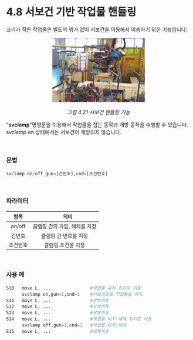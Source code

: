 ﻿# 4.8 서보건 기반 작업물 핸들링

크기가 작은 작업물은 별도의 행거 없이 서보건을 이용해서 이송하기 위한 기능입니다.

<p align="center">
 <img src="../_assets/image_52.png" width="50%"></img>
 <em><p align="center">그림 4.21 서보건 핸들링 기능</p></em>
</p>

“**svclamp**”명령문을 이용해서 작업물을 잡는 동작과 개방 동작을 수행할 수 있습니다. svclamp on 상태에서는 서보건이 개방되지 않습니다.

<br>


### 문법

```python
svclamp on/off gun=[건번호],cnd=[조건번호]
```

<br>


### 파라미터

|   항목   | 　    의미    | 
| :-----------: |:-----------: |
|    on/off    | 클램핑 건의 가압, 해제를 지정 | 
|    건번호    | 클램핑 건 번호를 지정 |
|    조건번호   | 클램핑 조건을 지정  |


<br>

### 사용 예

```python
S10	  move L, ...				#작업물 파지 위치로 이동
	  svclamp on,gun=1,cnd=1	#서보건으로 작업물을 파지
S11	  move L, ...				#로봇이동
S12	  move L, ...				#로봇이동
S13	  move L, ...				#로봇이동
S14	  move L, ...				#작업물 파지 해제 위치로 이동
	  svclamp off,gun=1,cnd=1   #작업물 파지 해제
S15	  move L, ...				#로봇이동
```